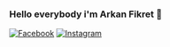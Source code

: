 ### Hello everybody i'm Arkan Fikret 👋

<!--
**Af919/Af919** is a ✨ _special_ ✨ repository because its `README.md` (this file) appears on your GitHub profile.

Here are some ideas to get you started:

- 🔭 I’m currently working on ...
- 🌱 I’m currently learning ...
- 👯 I’m looking to collaborate on ...
- 🤔 I’m looking for help with ...
- 💬 Ask me about ...
- 📫 How to reach me: ...
- 😄 Pronouns: ...
- ⚡ Fun fact: ...
-->

[![Facebook](https://img.shields.io/badge/-Facebook-00B2FF?style=flat-square&logo=Facebook&logoColor=white)](https://www.facebook.com/profile.php?id=100073513182657)
[![Instagram](https://img.shields.io/badge/-Instagram-e4405f?style=flat-square&logo=Instagram&logoColor=white)](https://www.instagram.com/arkan.fikret/) 
